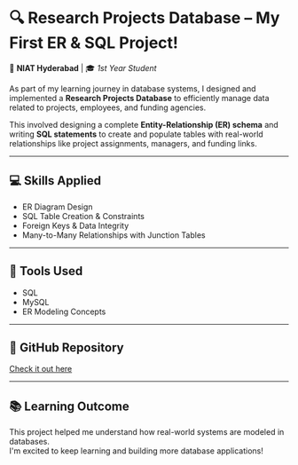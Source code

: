 # 🔍 Research Projects Database – My First ER & SQL Project!

📍 **NIAT Hyderabad** | 🎓 *1st Year Student*

As part of my learning journey in database systems, I designed and implemented a **Research Projects Database** to efficiently manage data related to projects, employees, and funding agencies.

This involved designing a complete **Entity-Relationship (ER) schema** and writing **SQL statements** to create and populate tables with real-world relationships like project assignments, managers, and funding links.

---

## 💻 Skills Applied

- ER Diagram Design  
- SQL Table Creation & Constraints  
- Foreign Keys & Data Integrity  
- Many-to-Many Relationships with Junction Tables  

---

## 🧠 Tools Used

- SQL  
- MySQL  
- ER Modeling Concepts  

---

## 🔗 GitHub Repository

[Check it out here](https://github.com/Bayineni333/Data-Base-Projects)

---

## 📚 Learning Outcome

This project helped me understand how real-world systems are modeled in databases.  
I'm excited to keep learning and building more database applications!
